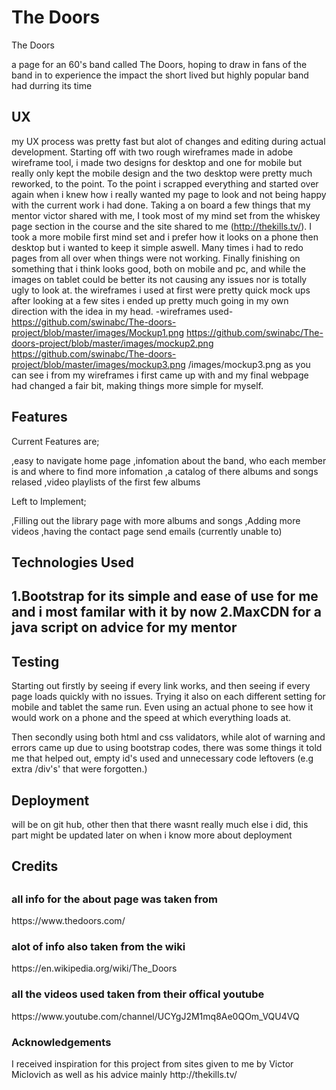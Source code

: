 <h1> The Doors </h1>

The Doors

a page for an 60's band called The Doors, hoping to draw in fans of the band in 
to experience the impact the short lived but highly popular band had durring its time

<h2> UX </h2>

my UX process was pretty fast but alot of changes and editing during actual development.
Starting off with two rough wireframes made in adobe wireframe tool, i made two designs for desktop and one for mobile
but really only kept the mobile design and the two desktop were pretty much reworked, to the point. To the point i scrapped everything
and started over again when i knew how i really wanted my page to look and not being happy with the current work i had done.
Taking a on board a few things that my mentor victor shared with me, I took most of my mind set from the whiskey page section in the
course and the site shared to me (http://thekills.tv/). I took a more mobile first mind set and i prefer how it looks on a phone
then desktop but i wanted to keep it simple aswell. Many times i had to redo pages from all over when things were not working.
Finally finishing on something that i think looks good, both on mobile and pc, and while the images on tablet could be better its not causing any
issues nor is totally ugly to look at. the wireframes i used at first were pretty quick mock ups after looking at a few sites i ended up pretty 
much going in my own direction with the idea in my head. 
-wireframes used- 
https://github.com/swinabc/The-doors-project/blob/master/images/Mockup1.png
https://github.com/swinabc/The-doors-project/blob/master/images/mockup2.png
https://github.com/swinabc/The-doors-project/blob/master/images/mockup3.png
/images/mockup3.png
as you can see i from my wireframes i first came up with and my final webpage had changed a fair bit, making things more simple for myself.

<h2> Features </h2>

Current Features are; 

,easy to navigate home page
,infomation about the band, who each member is and where to find more infomation
,a catalog of there albums and songs relased 
,video playlists of the first few albums

Left to Implement;

,Filling out the library page with more albums and songs
,Adding more videos
,having the contact page send emails (currently unable to)

<h2> Technologies Used <h2>

 1.Bootstrap for its simple and ease of use for me and i most familar with it by now
 2.MaxCDN for a java script on advice for my mentor 

<h2> Testing </h2> 

Starting out firstly by seeing if every link works, and then seeing if every page loads quickly with no 
issues. Trying it also on each different setting for mobile and tablet the same run. Even using an actual phone to see how it would
work on a phone and the speed at which everything loads at.

Then secondly using both html and css validators, while alot of warning and errors came up due to using bootstrap 
codes, there was some things it told me that helped out, empty id's used and unnecessary code leftovers (e.g extra /div's' that were forgotten.)

<h2> Deployment </h2>

will be on git hub, other then that there wasnt really much else i did, this part might be updated later on when i know more about deployment

<h2> Credits <h2>

<h3> all info for the about page was taken from </h3> 
https://www.thedoors.com/
<h3> alot of info also taken from the wiki </h3> 
https://en.wikipedia.org/wiki/The_Doors
<h3> all the videos used taken from their offical youtube  </h3> 
https://www.youtube.com/channel/UCYgJ2M1mq8Ae0QOm_VQU4VQ 

<h3> Acknowledgements </h3>
I received inspiration for this project from sites given to me by Victor Miclovich as well as his advice
mainly http://thekills.tv/


